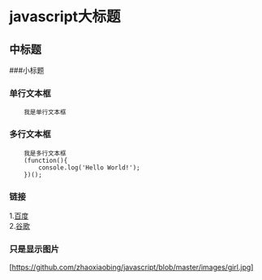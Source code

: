 
javascript大标题
===================================

中标题
-----------------------------------

###小标题


### 单行文本框
        我是单行文本框

### 多行文本框
        我是多行文本框
        (function(){
            console.log('Hello World!');
        })();


### 链接
1.[百度](http://www.baidu.com)<br/>
2.[谷歌](http://www.google.com)<br/>

### 只是显示图片
[https://github.com/zhaoxiaobing/javascript/blob/master/images/girl.jpg]



